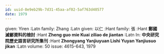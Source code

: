 ```yaml
---
id: uuid-8e9eb29b-7d31-45aa-af02-5af763d40577
date: 1979
---
```


given: Yiren :Latn
family: Zhang  :Latn
given: 以仁 :Hant
family: 張 :Hant
**鄭國滅鄶資料的檢討** :Hant
**Zheng guo mie Kuai ziliao de jiantan** :Latn
In: 
**中央研究院歷史語言研究所集刊** :Hant
**Zhongyang Yanjiuyuan Lishi Yuyan Yanjiusuo jikan** :Latn
volume: 50
issue: 4615-643, 1979